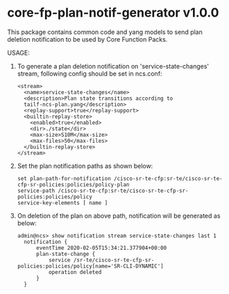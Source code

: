 core-fp-plan-notif-generator v1.0.0
===================================

This package contains common code and yang models to send plan deletion notification to be
used by Core Function Packs.

USAGE:

1. To generate a plan deletion notification on 'service-state-changes' stream,
following config should be set in ncs.conf:

    ```
    <stream>
      <name>service-state-changes</name>
      <description>Plan state transitions according to
      tailf-ncs-plan.yang</description>
      <replay-support>true</replay-support>
      <builtin-replay-store>
        <enabled>true</enabled>
        <dir>./state</dir>
        <max-size>S10M</max-size>
        <max-files>50</max-files>
      </builtin-replay-store>
    </stream>

2. Set the plan notification paths as shown below:

    ```
    set plan-path-for-notification /cisco-sr-te-cfp:sr-te/cisco-sr-te-cfp-sr-policies:policies/policy-plan
    service-path /cisco-sr-te-cfp:sr-te/cisco-sr-te-cfp-sr-policies:policies/policy
    service-key-elements [ name ]

3. On deletion of the plan on above path, notification will be generated as below:

    ```
    admin@ncs> show notification stream service-state-changes last 1
      notification {
          eventTime 2020-02-05T15:34:21.377904+00:00
          plan-state-change {
              service /sr-te/cisco-sr-te-cfp-sr-policies:policies/policy[name='SR-CLI-DYNAMIC']
              operation deleted
          }
      }